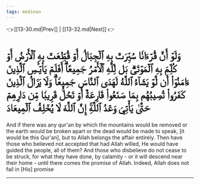 ```yaml
---
tags: medinan
---
```


👈 [[13-30.md|Prev]] | [[13-32.md|Next]] 👉

# وَلَوۡ أَنَّ قُرۡءَانٗا سُيِّرَتۡ بِهِ ٱلۡجِبَالُ أَوۡ قُطِّعَتۡ بِهِ ٱلۡأَرۡضُ أَوۡ كُلِّمَ بِهِ ٱلۡمَوۡتَىٰۗ بَل لِّلَّهِ ٱلۡأَمۡرُ جَمِيعًاۗ أَفَلَمۡ يَاْيۡـَٔسِ ٱلَّذِينَ ءَامَنُوٓاْ أَن لَّوۡ يَشَآءُ ٱللَّهُ لَهَدَى ٱلنَّاسَ جَمِيعٗاۗ وَلَا يَزَالُ ٱلَّذِينَ كَفَرُواْ تُصِيبُهُم بِمَا صَنَعُواْ قَارِعَةٌ أَوۡ تَحُلُّ قَرِيبٗا مِّن دَارِهِمۡ حَتَّىٰ يَأۡتِيَ وَعۡدُ ٱللَّهِۚ إِنَّ ٱللَّهَ لَا يُخۡلِفُ ٱلۡمِيعَادَ

And if there was any qur'an by which the mountains would be removed or the earth would be broken apart or the dead would be made to speak, [it would be this Qur'an], but to Allah belongs the affair entirely. Then have those who believed not accepted that had Allah willed, He would have guided the people, all of them? And those who disbelieve do not cease to be struck, for what they have done, by calamity - or it will descend near their home - until there comes the promise of Allah. Indeed, Allah does not fail in [His] promise

---

